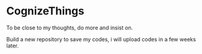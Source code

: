 # CognizeThings
To be close to my thoughts, do more and insist on.

Build a new repository to save my codes, i will upload codes in a few weeks later.
